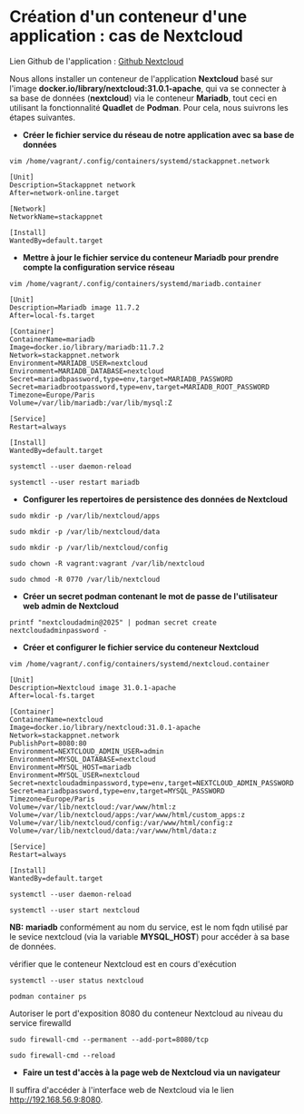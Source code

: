 # Création d'un conteneur d'une application : cas de Nextcloud

Lien Github de l'application : [Github Nextcloud](https://github.com/nextcloud/server)

Nous allons installer un conteneur de l'application **Nextcloud** basé sur l'image **docker.io/library/nextcloud:31.0.1-apache**, qui va se connecter à sa base de données (**nextcloud**) via le conteneur **Mariadb**, tout ceci en utilisant la fonctionnalité **Quadlet** de **Podman**. Pour cela, nous suivrons les étapes suivantes.

- **Créer le fichier service du réseau de notre application avec sa base de données**

```
vim /home/vagrant/.config/containers/systemd/stackappnet.network
```

```
[Unit]
Description=Stackappnet network
After=network-online.target

[Network]
NetworkName=stackappnet

[Install]
WantedBy=default.target
```

- **Mettre à jour le fichier service du conteneur Mariadb pour prendre compte la configuration service réseau**

```
vim /home/vagrant/.config/containers/systemd/mariadb.container
```

```
[Unit]
Description=Mariadb image 11.7.2
After=local-fs.target

[Container]
ContainerName=mariadb
Image=docker.io/library/mariadb:11.7.2
Network=stackappnet.network
Environment=MARIADB_USER=nextcloud
Environment=MARIADB_DATABASE=nextcloud
Secret=mariadbpassword,type=env,target=MARIADB_PASSWORD
Secret=mariadbrootpassword,type=env,target=MARIADB_ROOT_PASSWORD
Timezone=Europe/Paris
Volume=/var/lib/mariadb:/var/lib/mysql:Z

[Service]
Restart=always

[Install]
WantedBy=default.target
```

```
systemctl --user daemon-reload

systemctl --user restart mariadb
```

- **Configurer les repertoires de persistence des données de Nextcloud**

```
sudo mkdir -p /var/lib/nextcloud/apps

sudo mkdir -p /var/lib/nextcloud/data

sudo mkdir -p /var/lib/nextcloud/config
```

```
sudo chown -R vagrant:vagrant /var/lib/nextcloud

sudo chmod -R 0770 /var/lib/nextcloud
```

- **Créer un secret podman contenant le mot de passe de l'utilisateur web admin de Nextcloud**

```
printf "nextcloudadmin@2025" | podman secret create nextcloudadminpassword -
```

-  **Créer et configurer le fichier service du conteneur Nextcloud**

```
vim /home/vagrant/.config/containers/systemd/nextcloud.container
```

```
[Unit]
Description=Nextcloud image 31.0.1-apache
After=local-fs.target

[Container]
ContainerName=nextcloud
Image=docker.io/library/nextcloud:31.0.1-apache
Network=stackappnet.network
PublishPort=8080:80
Environment=NEXTCLOUD_ADMIN_USER=admin
Environment=MYSQL_DATABASE=nextcloud
Environment=MYSQL_HOST=mariadb
Environment=MYSQL_USER=nextcloud
Secret=nextcloudadminpassword,type=env,target=NEXTCLOUD_ADMIN_PASSWORD
Secret=mariadbpassword,type=env,target=MYSQL_PASSWORD
Timezone=Europe/Paris
Volume=/var/lib/nextcloud:/var/www/html:z
Volume=/var/lib/nextcloud/apps:/var/www/html/custom_apps:z
Volume=/var/lib/nextcloud/config:/var/www/html/config:z
Volume=/var/lib/nextcloud/data:/var/www/html/data:z

[Service]
Restart=always

[Install]
WantedBy=default.target
```

```
systemctl --user daemon-reload

systemctl --user start nextcloud
```

**NB:** **mariadb** conformément au nom du service, est le nom fqdn utilisé par le sevice nextcloud (via la variable **MYSQL_HOST**) pour accéder à sa base de données.

vérifier que le conteneur Nextcloud est en cours d'exécution

```
systemctl --user status nextcloud
```

```
podman container ps
```

Autoriser le port d'exposition 8080 du conteneur Nextcloud au niveau du service firewalld

```
sudo firewall-cmd --permanent --add-port=8080/tcp

sudo firewall-cmd --reload
```

- **Faire un test d'accès à la page web de Nextcloud via un navigateur**

Il suffira d'accéder à l'interface web de Nextcloud via le lien http://192.168.56.9:8080.
